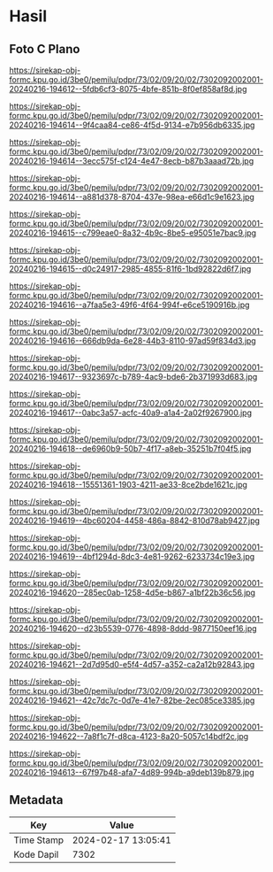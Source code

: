 # Hasil

## Foto C Plano

https://sirekap-obj-formc.kpu.go.id/3be0/pemilu/pdpr/73/02/09/20/02/7302092002001-20240216-194612--5fdb6cf3-8075-4bfe-851b-8f0ef858af8d.jpg

https://sirekap-obj-formc.kpu.go.id/3be0/pemilu/pdpr/73/02/09/20/02/7302092002001-20240216-194614--9f4caa84-ce86-4f5d-9134-e7b956db6335.jpg

https://sirekap-obj-formc.kpu.go.id/3be0/pemilu/pdpr/73/02/09/20/02/7302092002001-20240216-194614--3ecc575f-c124-4e47-8ecb-b87b3aaad72b.jpg

https://sirekap-obj-formc.kpu.go.id/3be0/pemilu/pdpr/73/02/09/20/02/7302092002001-20240216-194614--a881d378-8704-437e-98ea-e66d1c9e1623.jpg

https://sirekap-obj-formc.kpu.go.id/3be0/pemilu/pdpr/73/02/09/20/02/7302092002001-20240216-194615--c799eae0-8a32-4b9c-8be5-e95051e7bac9.jpg

https://sirekap-obj-formc.kpu.go.id/3be0/pemilu/pdpr/73/02/09/20/02/7302092002001-20240216-194615--d0c24917-2985-4855-81f6-1bd92822d6f7.jpg

https://sirekap-obj-formc.kpu.go.id/3be0/pemilu/pdpr/73/02/09/20/02/7302092002001-20240216-194616--a7faa5e3-49f6-4f64-994f-e6ce5190916b.jpg

https://sirekap-obj-formc.kpu.go.id/3be0/pemilu/pdpr/73/02/09/20/02/7302092002001-20240216-194616--666db9da-6e28-44b3-8110-97ad59f834d3.jpg

https://sirekap-obj-formc.kpu.go.id/3be0/pemilu/pdpr/73/02/09/20/02/7302092002001-20240216-194617--9323697c-b789-4ac9-bde6-2b371993d683.jpg

https://sirekap-obj-formc.kpu.go.id/3be0/pemilu/pdpr/73/02/09/20/02/7302092002001-20240216-194617--0abc3a57-acfc-40a9-a1a4-2a02f9267900.jpg

https://sirekap-obj-formc.kpu.go.id/3be0/pemilu/pdpr/73/02/09/20/02/7302092002001-20240216-194618--de6960b9-50b7-4f17-a8eb-35251b7f04f5.jpg

https://sirekap-obj-formc.kpu.go.id/3be0/pemilu/pdpr/73/02/09/20/02/7302092002001-20240216-194618--15551361-1903-4211-ae33-8ce2bde1621c.jpg

https://sirekap-obj-formc.kpu.go.id/3be0/pemilu/pdpr/73/02/09/20/02/7302092002001-20240216-194619--4bc60204-4458-486a-8842-810d78ab9427.jpg

https://sirekap-obj-formc.kpu.go.id/3be0/pemilu/pdpr/73/02/09/20/02/7302092002001-20240216-194619--4bf1294d-8dc3-4e81-9262-6233734c19e3.jpg

https://sirekap-obj-formc.kpu.go.id/3be0/pemilu/pdpr/73/02/09/20/02/7302092002001-20240216-194620--285ec0ab-1258-4d5e-b867-a1bf22b36c56.jpg

https://sirekap-obj-formc.kpu.go.id/3be0/pemilu/pdpr/73/02/09/20/02/7302092002001-20240216-194620--d23b5539-0776-4898-8ddd-9877150eef16.jpg

https://sirekap-obj-formc.kpu.go.id/3be0/pemilu/pdpr/73/02/09/20/02/7302092002001-20240216-194621--2d7d95d0-e5f4-4d57-a352-ca2a12b92843.jpg

https://sirekap-obj-formc.kpu.go.id/3be0/pemilu/pdpr/73/02/09/20/02/7302092002001-20240216-194621--42c7dc7c-0d7e-41e7-82be-2ec085ce3385.jpg

https://sirekap-obj-formc.kpu.go.id/3be0/pemilu/pdpr/73/02/09/20/02/7302092002001-20240216-194622--7a8f1c7f-d8ca-4123-8a20-5057c14bdf2c.jpg

https://sirekap-obj-formc.kpu.go.id/3be0/pemilu/pdpr/73/02/09/20/02/7302092002001-20240216-194613--67f97b48-afa7-4d89-994b-a9deb139b879.jpg


## Metadata

| Key        | Value               |
| ---------- | ------------------- |
| Time Stamp | 2024-02-17 13:05:41 |
| Kode Dapil | 7302                |



